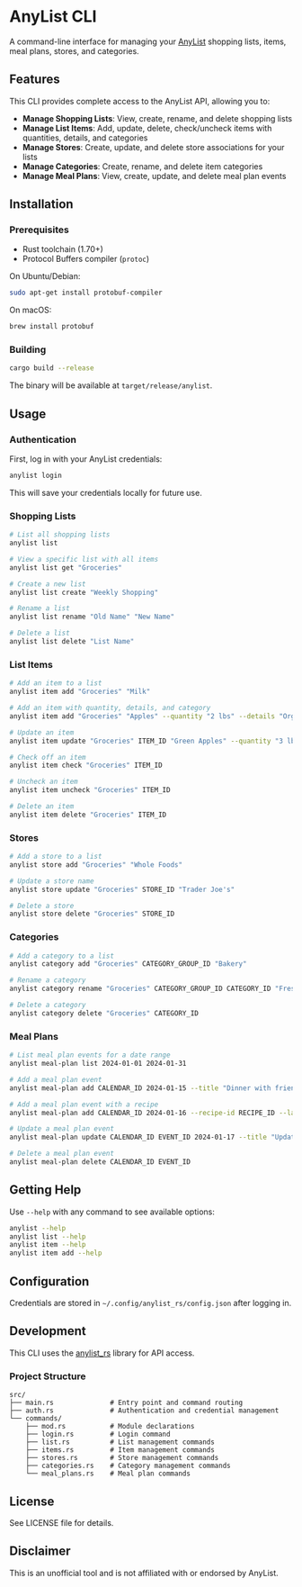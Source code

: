 # AnyList CLI

A command-line interface for managing your [AnyList](https://www.anylist.com/) shopping lists, items, meal plans, stores, and categories.

## Features

This CLI provides complete access to the AnyList API, allowing you to:

- **Manage Shopping Lists**: View, create, rename, and delete shopping lists
- **Manage List Items**: Add, update, delete, check/uncheck items with quantities, details, and categories
- **Manage Stores**: Create, update, and delete store associations for your lists
- **Manage Categories**: Create, rename, and delete item categories
- **Manage Meal Plans**: View, create, update, and delete meal plan events

## Installation

### Prerequisites

- Rust toolchain (1.70+)
- Protocol Buffers compiler (`protoc`)

On Ubuntu/Debian:
```bash
sudo apt-get install protobuf-compiler
```

On macOS:
```bash
brew install protobuf
```

### Building

```bash
cargo build --release
```

The binary will be available at `target/release/anylist`.

## Usage

### Authentication

First, log in with your AnyList credentials:

```bash
anylist login
```

This will save your credentials locally for future use.

### Shopping Lists

```bash
# List all shopping lists
anylist list

# View a specific list with all items
anylist list get "Groceries"

# Create a new list
anylist list create "Weekly Shopping"

# Rename a list
anylist list rename "Old Name" "New Name"

# Delete a list
anylist list delete "List Name"
```

### List Items

```bash
# Add an item to a list
anylist item add "Groceries" "Milk"

# Add an item with quantity, details, and category
anylist item add "Groceries" "Apples" --quantity "2 lbs" --details "Organic" --category "Produce"

# Update an item
anylist item update "Groceries" ITEM_ID "Green Apples" --quantity "3 lbs"

# Check off an item
anylist item check "Groceries" ITEM_ID

# Uncheck an item
anylist item uncheck "Groceries" ITEM_ID

# Delete an item
anylist item delete "Groceries" ITEM_ID
```

### Stores

```bash
# Add a store to a list
anylist store add "Groceries" "Whole Foods"

# Update a store name
anylist store update "Groceries" STORE_ID "Trader Joe's"

# Delete a store
anylist store delete "Groceries" STORE_ID
```

### Categories

```bash
# Add a category to a list
anylist category add "Groceries" CATEGORY_GROUP_ID "Bakery"

# Rename a category
anylist category rename "Groceries" CATEGORY_GROUP_ID CATEGORY_ID "Fresh Bakery"

# Delete a category
anylist category delete "Groceries" CATEGORY_ID
```

### Meal Plans

```bash
# List meal plan events for a date range
anylist meal-plan list 2024-01-01 2024-01-31

# Add a meal plan event
anylist meal-plan add CALENDAR_ID 2024-01-15 --title "Dinner with friends"

# Add a meal plan event with a recipe
anylist meal-plan add CALENDAR_ID 2024-01-16 --recipe-id RECIPE_ID --label-id LABEL_ID

# Update a meal plan event
anylist meal-plan update CALENDAR_ID EVENT_ID 2024-01-17 --title "Updated dinner"

# Delete a meal plan event
anylist meal-plan delete CALENDAR_ID EVENT_ID
```

## Getting Help

Use `--help` with any command to see available options:

```bash
anylist --help
anylist list --help
anylist item --help
anylist item add --help
```

## Configuration

Credentials are stored in `~/.config/anylist_rs/config.json` after logging in.

## Development

This CLI uses the [anylist_rs](https://github.com/phildenhoff/anylist_rs) library for API access.

### Project Structure

```
src/
├── main.rs              # Entry point and command routing
├── auth.rs              # Authentication and credential management
└── commands/
    ├── mod.rs           # Module declarations
    ├── login.rs         # Login command
    ├── list.rs          # List management commands
    ├── items.rs         # Item management commands
    ├── stores.rs        # Store management commands
    ├── categories.rs    # Category management commands
    └── meal_plans.rs    # Meal plan commands
```

## License

See LICENSE file for details.

## Disclaimer

This is an unofficial tool and is not affiliated with or endorsed by AnyList.
